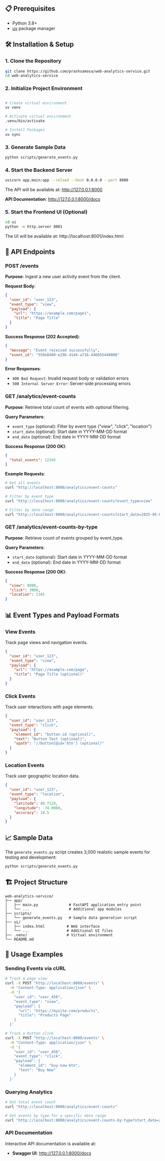 ## 📋 Prerequisites

- Python 3.8+
- [uv](https://docs.astral.sh/uv/) package manager

## 🛠️ Installation & Setup

### 1. Clone the Repository

```bash
git clone https://github.com/prashsamosa/web-analytics-service.git
cd web-analytics-service
```

### 2. Initialize Project Environment

```bash

# Create virtual environment
uv venv

# Activate virtual environment
.venv/bin/activate

# Install Packages
uv sync
```

### 3. Generate Sample Data

```bash
python scripts/generate_events.py
```

### 4. Start the Backend Server

```bash
uvicorn app.main:app --reload --host 0.0.0.0 --port 8000
```

The API will be available at: http://127.0.0.1:8000

**API Documentation**: http://127.0.0.1:8000/docs

### 5. Start the Frontend UI (Optional)

```bash
cd ui
python -m http.server 8001
```

The UI will be available at: http://localhost:8001/index.html

## 📡 API Endpoints

### POST /events

**Purpose**: Ingest a new user activity event from the client.

**Request Body**:
```json
{
  "user_id": "user_123",
  "event_type": "view",
  "payload": {
    "url": "https://example.com/page1",
    "title": "Page Title"
  }
}
```

**Success Response (202 Accepted)**:
```json
{
  "message": "Event received successfully",
  "event_id": "550e8400-e29b-41d4-a716-446655440000"
}
```

**Error Responses**:
- `400 Bad Request`: Invalid request body or validation errors
- `500 Internal Server Error`: Server-side processing errors

### GET /analytics/event-counts

**Purpose**: Retrieve total count of events with optional filtering.

**Query Parameters**:
- `event_type` (optional): Filter by event type ("view", "click", "location")
- `start_date` (optional): Start date in YYYY-MM-DD format
- `end_date` (optional): End date in YYYY-MM-DD format

**Success Response (200 OK)**:
```json
{
  "total_events": 12345
}
```

**Example Requests**:
```bash
# Get all events
curl "http://localhost:8000/analytics/event-counts"

# Filter by event type
curl "http://localhost:8000/analytics/event-counts?event_type=view"

# Filter by date range
curl "http://localhost:8000/analytics/event-counts?start_date=2025-05-01&end_date=2025-05-15"
```

### GET /analytics/event-counts-by-type

**Purpose**: Retrieve count of events grouped by event_type.

**Query Parameters**:
- `start_date` (optional): Start date in YYYY-MM-DD format
- `end_date` (optional): End date in YYYY-MM-DD format

**Success Response (200 OK)**:
```json
{
  "view": 8000,
  "click": 3000,
  "location": 1345
}
```

## 📊 Event Types and Payload Formats

### View Events
Track page views and navigation events.

```json
{
  "user_id": "user_123",
  "event_type": "view",
  "payload": {
    "url": "https://example.com/page",
    "title": "Page Title (optional)"
  }
}
```

### Click Events
Track user interactions with page elements.

```json
{
  "user_id": "user_123",
  "event_type": "click",
  "payload": {
    "element_id": "button-id (optional)",
    "text": "Button Text (optional)",
    "xpath": "//button[@id='btn'] (optional)"
  }
}
```

### Location Events
Track user geographic location data.

```json
{
  "user_id": "user_123",
  "event_type": "location",
  "payload": {
    "latitude": 40.7128,
    "longitude": -74.0060,
    "accuracy": 10.5
  }
}
```

## 📈 Sample Data

The `generate_events.py` script creates 3,000 realistic sample events for testing and development:

```bash
python scripts/generate_events.py    

```


## 🏗️ Project Structure

```
web-analytics-service/
├── app/
│   ├── main.py              # FastAPI application entry point
│   └── ...                  # Additional app modules
├── scripts/
│   └── generate_events.py   # Sample data generation script
├── ui/
│   ├── index.html          # Web interface
│   └── ...                 # Additional UI files
├── .venv/                  # Virtual environment
└── README.md
```

## 🚦 Usage Examples

### Sending Events via cURL

```bash
# Track a page view
curl -X POST "http://localhost:8000/events" \
  -H "Content-Type: application/json" \
  -d '{
    "user_id": "user_456",
    "event_type": "view",
    "payload": {
      "url": "https://mysite.com/products",
      "title": "Products Page"
    }
  }'

# Track a button click
curl -X POST "http://localhost:8000/events" \
  -H "Content-Type: application/json" \
  -d '{
    "user_id": "user_456",
    "event_type": "click",
    "payload": {
      "element_id": "buy-now-btn",
      "text": "Buy Now"
    }
  }'
```

### Querying Analytics

```bash
# Get total event count
curl "http://localhost:8000/analytics/event-counts"

# Get events by type for a specific date range
curl "http://localhost:8000/analytics/event-counts-by-type?start_date=2025-05-01&end_date=2025-05-15"
```

### API Documentation

Interactive API documentation is available at:
- **Swagger UI**: http://127.0.0.1:8000/docs


